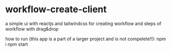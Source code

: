 # workflow-create-client
a simple ui with reactjs and tailwindcss for creating workflow and steps of workflow with drag&amp;drop

how to run (this app is a part of a larger project and is not compelete!!):
npm i
npm start
